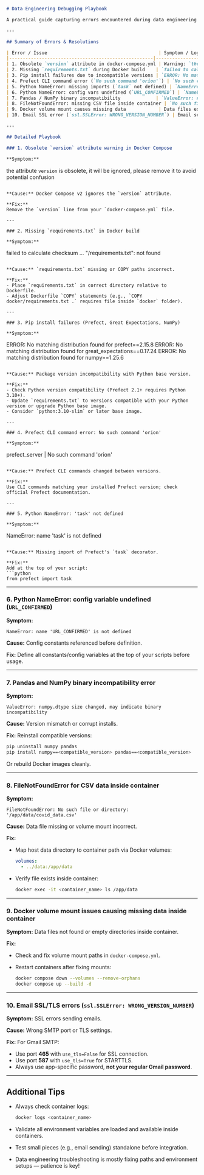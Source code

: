 
```markdown
# Data Engineering Debugging Playbook

A practical guide capturing errors encountered during data engineering projects with Docker, Prefect workflows, Python dependencies, and related areas — along with clear resolutions to save your time and headaches.

---

## Summary of Errors & Resolutions

| Error / Issue                                         | Symptom / Log Example                                          | Resolution Summary                                         |
|-----------------------------------------------------|---------------------------------------------------------------|------------------------------------------------------------|
| 1. Obsolete `version` attribute in docker-compose.yml | Warning: `the attribute version is obsolete, it will be ignored` | Remove `version` line from `docker-compose.yml`             |
| 2. Missing `requirements.txt` during Docker build    | `failed to calculate checksum ... "/requirements.txt": not found` | Ensure `requirements.txt` is in Docker build context; fix COPY paths |
| 3. Pip install failures due to incompatible versions | `ERROR: No matching distribution found for prefect==2.15.8` and similar | Match package versions to Python version; update Python base image if needed |
| 4. Prefect CLI command error (`No such command 'orion'`) | `No such command 'orion'`                                      | Use Prefect CLI commands compatible with installed version  |
| 5. Python NameError: missing imports (`task` not defined) | `NameError: name 'task' is not defined`                        | Add missing imports (`from prefect import task`)             |
| 6. Python NameError: config vars undefined (`URL_CONFIRMED`) | `NameError: name 'URL_CONFIRMED' is not defined`                | Define constants/config vars at the top before usage        |
| 7. Pandas / NumPy binary incompatibility             | `ValueError: numpy.dtype size changed...`                      | Reinstall compatible numpy and pandas versions; clean env   |
| 8. FileNotFoundError: missing CSV file inside container | `No such file or directory: '/app/data/covid_data.csv'`        | Verify Docker volume mounts; check file existence inside container |
| 9. Docker volume mount causes missing data            | Data files expected but missing inside container                | Fix volume mounts in docker-compose.yml; restart containers |
| 10. Email SSL error (`ssl.SSLError: WRONG_VERSION_NUMBER`) | Email sending fails with SSL error                              | Use Gmail SMTP port 465 with `use_tls=False`; use app password |

---

## Detailed Playbook

### 1. Obsolete `version` attribute warning in Docker Compose

**Symptom:**  
```

the attribute `version` is obsolete, it will be ignored, please remove it to avoid potential confusion

```

**Cause:** Docker Compose v2 ignores the `version` attribute.

**Fix:**  
Remove the `version` line from your `docker-compose.yml` file.

---

### 2. Missing `requirements.txt` in Docker build

**Symptom:**  
```

failed to calculate checksum ... "/requirements.txt": not found

```

**Cause:** `requirements.txt` missing or COPY paths incorrect.

**Fix:**  
- Place `requirements.txt` in correct directory relative to Dockerfile.  
- Adjust Dockerfile `COPY` statements (e.g., `COPY docker/requirements.txt .` requires file inside `docker` folder).

---

### 3. Pip install failures (Prefect, Great Expectations, NumPy)

**Symptom:**  
```

ERROR: No matching distribution found for prefect==2.15.8
ERROR: No matching distribution found for great\_expectations==0.17.24
ERROR: No matching distribution found for numpy==1.25.6

```

**Cause:** Package version incompatibility with Python base version.

**Fix:**  
- Check Python version compatibility (Prefect 2.1+ requires Python 3.10+).  
- Update `requirements.txt` to versions compatible with your Python version or upgrade Python base image.  
- Consider `python:3.10-slim` or later base image.

---

### 4. Prefect CLI command error: No such command 'orion'

**Symptom:**  
```

prefect\_server | No such command 'orion'

```

**Cause:** Prefect CLI commands changed between versions.

**Fix:**  
Use CLI commands matching your installed Prefect version; check official Prefect documentation.

---

### 5. Python NameError: 'task' not defined

**Symptom:**  
```

NameError: name 'task' is not defined

````

**Cause:** Missing import of Prefect's `task` decorator.

**Fix:**  
Add at the top of your script:  
```python
from prefect import task
````

---

### 6. Python NameError: config variable undefined (`URL_CONFIRMED`)

**Symptom:**

```
NameError: name 'URL_CONFIRMED' is not defined
```

**Cause:** Config constants referenced before definition.

**Fix:**
Define all constants/config variables at the top of your scripts before usage.

---

### 7. Pandas and NumPy binary incompatibility error

**Symptom:**

```
ValueError: numpy.dtype size changed, may indicate binary incompatibility
```

**Cause:** Version mismatch or corrupt installs.

**Fix:**
Reinstall compatible versions:

```bash
pip uninstall numpy pandas
pip install numpy==<compatible_version> pandas==<compatible_version>
```

Or rebuild Docker images cleanly.

---

### 8. FileNotFoundError for CSV data inside container

**Symptom:**

```
FileNotFoundError: No such file or directory: '/app/data/covid_data.csv'
```

**Cause:** Data file missing or volume mount incorrect.

**Fix:**

* Map host data directory to container path via Docker volumes:

  ```yaml
  volumes:
    - ../data:/app/data
  ```
* Verify file exists inside container:

  ```bash
  docker exec -it <container_name> ls /app/data
  ```

---

### 9. Docker volume mount issues causing missing data inside container

**Symptom:**
Data files not found or empty directories inside container.

**Fix:**

* Check and fix volume mount paths in `docker-compose.yml`.
* Restart containers after fixing mounts:

  ```bash
  docker compose down --volumes --remove-orphans
  docker compose up --build -d
  ```

---

### 10. Email SSL/TLS errors (`ssl.SSLError: WRONG_VERSION_NUMBER`)

**Symptom:**
SSL errors sending emails.

**Cause:** Wrong SMTP port or TLS settings.

**Fix:**
For Gmail SMTP:

* Use port **465** with `use_tls=False` for SSL connection.
* Use port **587** with `use_tls=True` for STARTTLS.
* Always use app-specific password, **not your regular Gmail password**.

---

## Additional Tips

* Always check container logs:

  ```bash
  docker logs <container_name>
  ```
* Validate all environment variables are loaded and available inside containers.
* Test small pieces (e.g., email sending) standalone before integration.
* Data engineering troubleshooting is mostly fixing paths and environment setups — patience is key!

